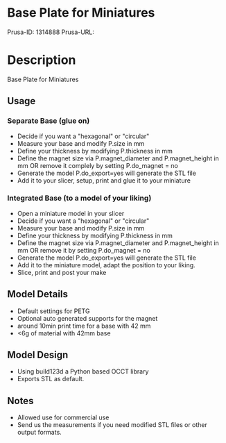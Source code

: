 # Base Plate for Miniatures

Prusa-ID: 1314888
Prusa-URL:

# Description
Base Plate for Miniatures

## Usage

### Separate Base (glue on)

- Decide if you want a "hexagonal" or "circular" 
- Measure your base and modify P.size in mm
- Define your thickness by modifying P.thickness in mm
- Define the magnet size via P.magnet_diameter and P.magnet_height in mm
  OR remove it complely by setting P.do_magnet = no 
- Generate the model P.do_export=yes will generate the STL file  
- Add it to your slicer, setup, print and glue it to your miniature
 

### Integrated Base (to a model of your liking)

- Open a miniature model in your slicer
- Decide if you want a "hexagonal" or "circular" 
- Measure your base and modify P.size  in mm
- Define your thickness by modifying P.thickness in mm
- Define the magnet size via P.magnet_diameter and P.magnet_height in mm
  OR remove it by setting P.do_magnet = no 
- Generate the model P.do_export=yes will generate the STL file  
- Add it to the miniature model, adapt the position to your liking.
- Slice, print and post your make


## Model Details

- Default settings for PETG
- Optional auto generated supports for the magnet
- around 10min print time for a base with 42 mm
- <6g of material with 42mm base



## Model Design

- Using build123d  a Python based OCCT library
- Exports STL as default.
 

## Notes

- Allowed use for commercial use 
- Send us the measurements if you need modified STL files or other output formats.


 
